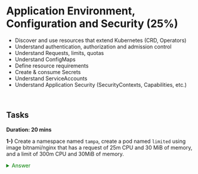 # Application Environment, Configuration and Security (25%)

* Discover and use resources that extend Kubernetes (CRD, Operators)
* Understand authentication, authorization and admission control
* Understand Requests, limits, quotas
* Understand ConfigMaps
* Define resource requirements
* Create & consume Secrets
* Understand ServiceAccounts
* Understand Application Security (SecurityContexts, Capabilities, etc.)

</br>

## Tasks
**Duration: 20 mins**

**1-)** Create a namespace named `tampa`, create a pod named `limited` using image bitnami/nginx that has a request of 25m CPU and 30 MiB of memory, and a limit of 300m CPU and 30MiB of memory.


<span style="color:green;">
<details closed>
  <summary>
  Answer
  </summary>

```bash
k create ns tampa
k run limited --image=bitnami/nginx -n tampa --dry-run=client -oyaml>pod.yaml
```

and add the resource requests and limits as shown 

```sh
    resources:
      requests:
        memory: "30Mi"
        cpu: "25m"
      limits:
        memory: "300Mi"
        cpu: "300m"
```


![](20231204200812.png)

</details>
</span>

<br>
